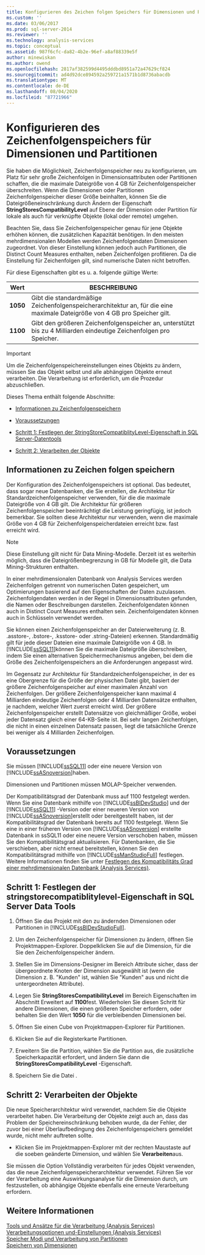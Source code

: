 ```yaml
---
title: Konfigurieren des Zeichen folgen Speichers für Dimensionen und Partitionen | Microsoft-Dokumentation
ms.custom: ''
ms.date: 03/06/2017
ms.prod: sql-server-2014
ms.reviewer: ''
ms.technology: analysis-services
ms.topic: conceptual
ms.assetid: 987f6cfc-da82-4b2e-96ef-a8af88339e5f
author: minewiskan
ms.author: owend
ms.openlocfilehash: 2817af382599d4495dddbd8951a72a47629cf824
ms.sourcegitcommit: ad4d92dce894592a259721a1571b1d8736abacdb
ms.translationtype: MT
ms.contentlocale: de-DE
ms.lasthandoff: 08/04/2020
ms.locfileid: "87721966"
---
```

# <a name="configure-string-storage-for-dimensions-and-partitions"></a>Konfigurieren des Zeichenfolgenspeichers für Dimensionen und Partitionen
  Sie haben die Möglichkeit, Zeichenfolgenspeicher neu zu konfigurieren, um Platz für sehr große Zeichenfolgen in Dimensionsattributen oder Partitionen schaffen, die die maximale Dateigröße von 4 GB für Zeichenfolgenspeicher überschreiten. Wenn die Dimensionen oder Partitionen Zeichenfolgenspeicher dieser Größe beinhalten, können Sie die Dateigrößeneinschränkung durch Ändern der Eigenschaft **StringStoresCompatibilityLevel** auf Ebene der Dimension oder Partition für lokale als auch für verknüpfte Objekte (lokal oder remote) umgehen.  
  
 Beachten Sie, dass Sie Zeichenfolgenspeicher genau für jene Objekte erhöhen können, die zusätzlichen Kapazität benötigen. In den meisten mehrdimensionalen Modellen werden Zeichenfolgendaten Dimensionen zugeordnet. Von dieser Einstellung können jedoch auch Partitionen, die Distinct Count Measures enthalten, neben Zeichenfolgen profitieren. Da die Einstellung für Zeichenfolgen gilt, sind numerische Daten nicht betroffen.  
  
 Für diese Eigenschaften gibt es u. a. folgende gültige Werte:  
  
|Wert|BESCHREIBUNG|  
|-----------|-----------------|  
|**1050**|Gibt die standardmäßige Zeichenfolgenspeicherarchitektur an, für die eine maximale Dateigröße von 4 GB pro Speicher gilt.|  
|**1100**|Gibt den größeren Zeichenfolgenspeicher an, unterstützt bis zu 4 Milliarden eindeutige Zeichenfolgen pro Speicher.|  
  
> [!IMPORTANT]  
>  Um die Zeichenfolgenspeichereinstellungen eines Objekts zu ändern, müssen Sie das Objekt selbst und alle abhängigen Objekte erneut verarbeiten. Die Verarbeitung ist erforderlich, um die Prozedur abzuschließen.  
  
 Dieses Thema enthält folgende Abschnitte:  
  
-   [Informationen zu Zeichenfolgenspeichern](#bkmk_background)  
  
-   [Voraussetzungen](#bkmk_prereq)  
  
-   [Schritt 1: Festlegen der StringStoreCompatiblityLevel-Eigenschaft in SQL Server-Datentools](#bkmk_step1)  
  
-   [Schritt 2: Verarbeiten der Objekte](#bkmk_step2)  
  
##  <a name="about-string-stores"></a><a name="bkmk_background"></a>Informationen zu Zeichen folgen speichern  
 Der Konfiguration des Zeichenfolgenspeichers ist optional. Das bedeutet, dass sogar neue Datenbanken, die Sie erstellen, die Architektur für Standardzeichenfolgenspeicher verwenden, für die die maximale Dateigröße von 4 GB gilt. Die Architektur für größeren Zeichenfolgenspeicher beeinträchtigt die Leistung geringfügig, ist jedoch bemerkbar. Sie sollten diese Architektur nur verwenden, wenn die maximale Größe von 4 GB für Zeichenfolgenspeicherdateien erreicht bzw. fast erreicht wird.  
  
> [!NOTE]  
>  Diese Einstellung gilt nicht für Data Mining-Modelle. Derzeit ist es weiterhin möglich, dass die Dateigrößenbegrenzung in GB für Modelle gilt, die Data Mining-Strukturen enthalten.  
  
 In einer mehrdimensionalen Datenbank von Analysis Services werden Zeichenfolgen getrennt von numerischen Daten gespeichert, um Optimierungen basierend auf den Eigenschaften der Daten zuzulassen. Zeichenfolgendaten werden in der Regel in Dimensionsattributen gefunden, die Namen oder Beschreibungen darstellen. Zeichenfolgendaten können auch in Distinct Count Measures enthalten sein. Zeichenfolgendaten können auch in Schlüsseln verwendet werden.  
  
 Sie können einen Zeichenfolgenspeicher an der Dateierweiterung (z. B. .asstore-, .bstore-, .ksstore- oder .string-Dateien) erkennen. Standardmäßig gilt für jede dieser Dateien eine maximale Dateigröße von 4 GB. In [!INCLUDE[ssSQL11](../../includes/sssql11-md.md)]können Sie die maximale Dateigröße überschreiben, indem Sie einen alternativen Speichermechanismus angeben, bei dem die Größe des Zeichenfolgenspeichers an die Anforderungen angepasst wird.  
  
 Im Gegensatz zur Architektur für Standardzeichenfolgenspeicher, in der es eine Obergrenze für die Größe der physischen Datei gibt, basiert der größere Zeichenfolgenspeicher auf einer maximalen Anzahl von Zeichenfolgen. Der größere Zeichenfolgenspeicher kann maximal 4 Milliarden eindeutige Zeichenfolgen oder 4 Milliarden Datensätze enthalten, je nachdem, welcher Wert zuerst erreicht wird. Der größere Zeichenfolgenspeicher erstellt Datensätze von gleichmäßiger Größe, wobei jeder Datensatz gleich einer 64-KB-Seite ist. Bei sehr langen Zeichenfolgen, die nicht in einen einzelnen Datensatz passen, liegt die tatsächliche Grenze bei weniger als 4 Milliarden Zeichenfolgen.  
  
##  <a name="prerequisites"></a><a name="bkmk_prereq"></a> Voraussetzungen  
 Sie müssen [!INCLUDE[ssSQL11](../../includes/sssql11-md.md)] oder eine neuere Version von [!INCLUDE[ssASnoversion](../../includes/ssasnoversion-md.md)]haben.  
  
 Dimensionen und Partitionen müssen MOLAP-Speicher verwenden.  
  
 Der Kompatibilitätsgrad der Datenbank muss auf 1100 festgelegt werden. Wenn Sie eine Datenbank mithilfe von [!INCLUDE[ssBIDevStudio](../../includes/ssbidevstudio-md.md)] und der [!INCLUDE[ssSQL11](../../includes/sssql11-md.md)] -Version oder einer neueren Version von [!INCLUDE[ssASnoversion](../../includes/ssasnoversion-md.md)]erstellt oder bereitgestellt haben, ist der Kompatibilitätsgrad der Datenbank bereits auf 1100 festgelegt. Wenn Sie eine in einer früheren Version von [!INCLUDE[ssASnoversion](../../includes/ssasnoversion-md.md)] erstellte Datenbank in ssSQL11 oder eine neuere Version verschoben haben, müssen Sie den Kompatibilitätsgrad aktualisieren. Für Datenbanken, die Sie verschieben, aber nicht erneut bereitstellen, können Sie den Kompatibilitätsgrad mithilfe von [!INCLUDE[ssManStudioFull](../../includes/ssmanstudiofull-md.md)] festlegen. Weitere Informationen finden Sie unter [Festlegen des Kompatibilitäts Grad einer mehrdimensionalen Datenbank &#40;Analysis Services&#41;](compatibility-level-of-a-multidimensional-database-analysis-services.md).  
  
##  <a name="step-1-set-the-stringstorecompatiblitylevel-property-in-sql-server-data-tools"></a><a name="bkmk_step1"></a>Schritt 1: Festlegen der stringstorecompatiblitylevel-Eigenschaft in SQL Server Data Tools  
  
1.  Öffnen Sie das Projekt mit den zu ändernden Dimensionen oder Partitionen in [!INCLUDE[ssBIDevStudioFull](../../includes/ssbidevstudiofull-md.md)].  
  
2.  Um den Zeichenfolgenspeicher für Dimensionen zu ändern, öffnen Sie Projektmappen-Explorer. Doppelklicken Sie auf die Dimension, für die Sie den Zeichenfolgenspeicher ändern.  
  
3.  Stellen Sie im Dimensions-Designer im Bereich Attribute sicher, dass der übergeordnete Knoten der Dimension ausgewählt ist (wenn die Dimension z. B. "Kunden" ist, wählen Sie "Kunden" aus und nicht die untergeordneten Attribute).  
  
4.  Legen Sie **StringStoresCompatibilityLevel** im Bereich Eigenschaften im Abschnitt Erweitert auf **1100**fest. Wiederholen Sie diesen Schritt für andere Dimensionen, die einen größeren Speicher erfordern, oder behalten Sie den Wert **1050** für die verbleibenden Dimensionen bei.  
  
5.  Öffnen Sie einen Cube von Projektmappen-Explorer für Partitionen.  
  
6.  Klicken Sie auf die Registerkarte Partitionen.  
  
7.  Erweitern Sie die Partition, wählen Sie die Partition aus, die zusätzliche Speicherkapazität erfordert, und ändern Sie dann die **StringStoresCompatibilityLevel** -Eigenschaft.  
  
8.  Speichern Sie die Datei .  
  
##  <a name="step-2-process-the-objects"></a><a name="bkmk_step2"></a>Schritt 2: Verarbeiten der Objekte  
 Die neue Speicherarchitektur wird verwendet, nachdem Sie die Objekte verarbeitet haben. Die Verarbeitung der Objekte zeigt auch an, dass das Problem der Speichereinschränkung behoben wurde, da der Fehler, der zuvor bei einer Überlaufbedingung des Zeichenfolgenspeichers gemeldet wurde, nicht mehr auftreten sollte.  
  
-   Klicken Sie im Projektmappen-Explorer mit der rechten Maustaste auf die soeben geänderte Dimension, und wählen Sie **Verarbeiten**aus.  
  
 Sie müssen die Option Vollständig verarbeiten für jedes Objekt verwenden, das die neue Zeichenfolgenspeicherarchitektur verwendet. Führen Sie vor der Verarbeitung eine Auswirkungsanalyse für die Dimension durch, um festzustellen, ob abhängige Objekte ebenfalls eine erneute Verarbeitung erfordern.  
  
## <a name="see-also"></a>Weitere Informationen  
 [Tools und Ansätze für die Verarbeitung &#40;Analysis Services&#41;](tools-and-approaches-for-processing-analysis-services.md)   
 [Verarbeitungsoptionen und-Einstellungen &#40;Analysis Services&#41;](processing-options-and-settings-analysis-services.md)   
 [Speicher Modi und Verarbeitung von Partitionen](../multidimensional-models-olap-logical-cube-objects/partitions-partition-storage-modes-and-processing.md)   
 [Speichern von Dimensionen](../multidimensional-models-olap-logical-dimension-objects/dimensions-storage.md)  
  
  
